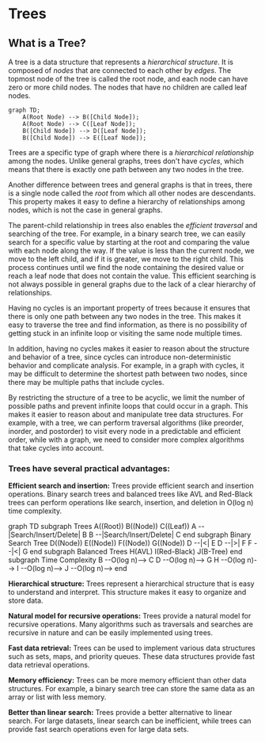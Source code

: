 # Trees

## What is a Tree?

 A tree is a data structure that represents a *hierarchical structure*. 
 It is composed of *nodes* that are connected to each other by *edges*. 
 The topmost node of the tree is called the root node, and each node can have zero or more child nodes. 
 The nodes that have no children are called leaf nodes.
 
 
```mermaid
graph TD;
    A(Root Node) --> B([Child Node]);
    A(Root Node) --> C([Leaf Node]);
    B([Child Node]) --> D([Leaf Node]);
    B([Child Node]) --> E([Leaf Node]);
```


 Trees are a specific type of graph where there is a *hierarchical relationship* among the nodes. 
 Unlike general graphs, trees don't have *cycles*, which means that there is exactly one path between 
 any two nodes in the tree. 

 Another difference between trees and general graphs is that in trees, there is a single node called the *root* from 
 which all other nodes are descendants. This property makes it easy to define a hierarchy of relationships among nodes, 
 which is not the case in general graphs.

 The parent-child relationship in trees also enables the *efficient traversal* and searching of the tree. For example, in a 
 binary search tree, we can easily search for a specific value by starting at the root and comparing the value with each 
 node along the way. If the value is less than the current node, we move to the left child, and if it is greater, 
 we move to the right child. This process continues until we find the node containing the desired value or reach a leaf node 
 that does not contain the value. This efficient searching is not always possible in general graphs due to the lack of a clear 
 hierarchy of relationships.

 Having no cycles is an important property of trees because it ensures that there is only one path between any two nodes in the tree. 
 This makes it easy to traverse the tree and find information, as there is no possibility of getting stuck in an infinite loop or visiting 
 the same node multiple times.

 In addition, having no cycles makes it easier to reason about the structure and behavior of a tree, since cycles can introduce non-deterministic 
 behavior and complicate analysis. For example, in a graph with cycles, it may be difficult to determine the shortest path between two nodes, 
 since there may be multiple paths that include cycles.

 By restricting the structure of a tree to be acyclic, we limit the number of possible paths and prevent infinite loops that could occur in a graph.
 This makes it easier to reason about and manipulate tree data structures. For example, with a tree, we can perform traversal algorithms 
 (like preorder, inorder, and postorder) to visit every node in a predictable and efficient order, while with a graph, we need to consider 
 more complex algorithms that take cycles into account.


### Trees have several practical advantages:

**Efficient search and insertion:** Trees provide efficient search and insertion operations. 
 Binary search trees and balanced trees like AVL and Red-Black trees can perform operations 
 like search, insertion, and deletion in O(log n) time complexity.

graph TD
    subgraph Trees
    A((Root))
    B((Node))
    C((Leaf))
    A --|Search/Insert/Delete| B
    B --|Search/Insert/Delete| C
    end
    subgraph Binary Search Tree
    D((Node))
    E((Node))
    F((Node))
    G((Node))
    D --|<| E
    D --|>| F
    F --|<| G
    end
    subgraph Balanced Trees
    H(AVL)
    I(Red-Black)
    J(B-Tree)
    end
    subgraph Time Complexity
    B --O(log n)--> C
    D --O(log n)--> G
    H --O(log n)--> 
    I --O(log n)--> 
    J --O(log n)--> 
    end


**Hierarchical structure:** Trees represent a hierarchical structure that is easy to understand 
and interpret. This structure makes it easy to organize and store data.

**Natural model for recursive operations:** Trees provide a natural model for recursive operations.
 Many algorithms such as traversals and searches are recursive in nature and can be easily implemented using trees.

**Fast data retrieval:** Trees can be used to implement various data structures such as sets, maps, 
 and priority queues. These data structures provide fast data retrieval operations.

**Memory efficiency:** Trees can be more memory efficient than other data structures. 
 For example, a binary search tree can store the same data as an array or list with less memory.

**Better than linear search:** Trees provide a better alternative to linear search. For large datasets, 
 linear search can be inefficient, while trees can provide fast search operations even for large data sets.
 
 
